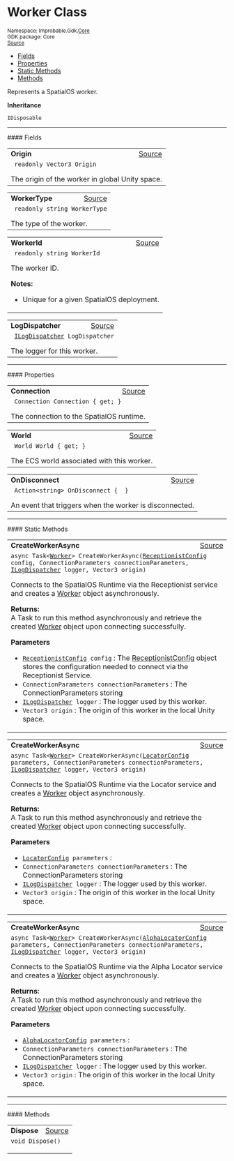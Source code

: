 
# Worker Class
<sup>
Namespace: Improbable.Gdk.<a href="{{urlRoot}}/api/core-index">Core</a><br/>
GDK package: Core<br/>
<a href="https://www.github.com/spatialos/gdk-for-unity/blob/b136dc2b/workers/unity/Packages/com.improbable.gdk.core/Worker/Worker.cs/#L15">Source</a>
<style>
a code {
                    padding: 0em 0.25em!important;
}
code {
                    background-color: #ffffff!important;
}
</style>
</sup>
<nav id="pageToc" class="page-toc"><ul><li><a href="#fields">Fields</a>
<li><a href="#properties">Properties</a>
<li><a href="#static-methods">Static Methods</a>
<li><a href="#methods">Methods</a>
</ul></nav>

</p>



<p>Represents a SpatialOS worker. </p>



</p>

<b>Inheritance</b>

<code>IDisposable</code>






</p>
<hr style="width:100%; border-top-color:#d8d8d8" />
#### Fields


</p>




<table width="100%">
    <tr>
        <td style="border-right:none"><b>Origin</b></td>
        <td style="border-left:none; text-align:right"><a href="https://www.github.com/spatialos/gdk-for-unity/blob/b136dc2b/workers/unity/Packages/com.improbable.gdk.core/Worker/Worker.cs/#L20">Source</a></td>
    </tr>
    <tr>
        <td colspan="2">
<code> readonly Vector3 Origin</code></p>
The origin of the worker in global Unity space. 

</td>
    </tr>
</table>


<table width="100%">
    <tr>
        <td style="border-right:none"><b>WorkerType</b></td>
        <td style="border-left:none; text-align:right"><a href="https://www.github.com/spatialos/gdk-for-unity/blob/b136dc2b/workers/unity/Packages/com.improbable.gdk.core/Worker/Worker.cs/#L25">Source</a></td>
    </tr>
    <tr>
        <td colspan="2">
<code> readonly string WorkerType</code></p>
The type of the worker. 

</td>
    </tr>
</table>


<table width="100%">
    <tr>
        <td style="border-right:none"><b>WorkerId</b></td>
        <td style="border-left:none; text-align:right"><a href="https://www.github.com/spatialos/gdk-for-unity/blob/b136dc2b/workers/unity/Packages/com.improbable.gdk.core/Worker/Worker.cs/#L33">Source</a></td>
    </tr>
    <tr>
        <td colspan="2">
<code> readonly string WorkerId</code></p>
The worker ID. 

</p>

<b>Notes:</b>

<ul>
<li>Unique for a given SpatialOS deployment. </li>
</ul>


</td>
    </tr>
</table>


<table width="100%">
    <tr>
        <td style="border-right:none"><b>LogDispatcher</b></td>
        <td style="border-left:none; text-align:right"><a href="https://www.github.com/spatialos/gdk-for-unity/blob/b136dc2b/workers/unity/Packages/com.improbable.gdk.core/Worker/Worker.cs/#L38">Source</a></td>
    </tr>
    <tr>
        <td colspan="2">
<code> <a href="{{urlRoot}}/api/core/i-log-dispatcher">ILogDispatcher</a> LogDispatcher</code></p>
The logger for this worker. 

</td>
    </tr>
</table>





</p>
<hr style="width:100%; border-top-color:#d8d8d8" />
#### Properties


</p>




<table width="100%">
    <tr>
        <td style="border-right:none"><b>Connection</b></td>
        <td style="border-left:none; text-align:right"><a href="https://www.github.com/spatialos/gdk-for-unity/blob/b136dc2b/workers/unity/Packages/com.improbable.gdk.core/Worker/Worker.cs/#L43">Source</a></td>
    </tr>
    <tr>
        <td colspan="2">
<code> Connection Connection { get; }</code></p>
The connection to the SpatialOS runtime. 


</td>
    </tr>
</table>


<table width="100%">
    <tr>
        <td style="border-right:none"><b>World</b></td>
        <td style="border-left:none; text-align:right"><a href="https://www.github.com/spatialos/gdk-for-unity/blob/b136dc2b/workers/unity/Packages/com.improbable.gdk.core/Worker/Worker.cs/#L48">Source</a></td>
    </tr>
    <tr>
        <td colspan="2">
<code> World World { get; }</code></p>
The ECS world associated with this worker. 


</td>
    </tr>
</table>


<table width="100%">
    <tr>
        <td style="border-right:none"><b>OnDisconnect</b></td>
        <td style="border-left:none; text-align:right"><a href="https://www.github.com/spatialos/gdk-for-unity/blob/b136dc2b/workers/unity/Packages/com.improbable.gdk.core/Worker/Worker.cs/#L55">Source</a></td>
    </tr>
    <tr>
        <td colspan="2">
<code> Action&lt;string&gt; OnDisconnect {  }</code></p>
An event that triggers when the worker is disconnected. 


</td>
    </tr>
</table>




</p>
<hr style="width:100%; border-top-color:#d8d8d8" />
#### Static Methods


</p>




<table width="100%">
    <tr>
        <td style="border-right:none"><b>CreateWorkerAsync</b></td>
        <td style="border-left:none; text-align:right"><a href="https://www.github.com/spatialos/gdk-for-unity/blob/b136dc2b/workers/unity/Packages/com.improbable.gdk.core/Worker/Worker.cs/#L135">Source</a></td>
    </tr>
    <tr>
        <td colspan="2">
<code>async Task&lt;<a href="{{urlRoot}}/api/core/worker">Worker</a>&gt; CreateWorkerAsync(<a href="{{urlRoot}}/api/core/receptionist-config">ReceptionistConfig</a> config, ConnectionParameters connectionParameters, <a href="{{urlRoot}}/api/core/i-log-dispatcher">ILogDispatcher</a> logger, Vector3 origin)</code></p>
Connects to the SpatialOS Runtime via the Receptionist service and creates a <a href="{{urlRoot}}/api/core/worker">Worker</a> object asynchronously. 
</p><b>Returns:</b></br>A Task<TResult> to run this method asynchronously and retrieve the created <a href="{{urlRoot}}/api/core/worker">Worker</a> object upon connecting successfully. 

</p>

<b>Parameters</b>

<ul>
<li><code><a href="{{urlRoot}}/api/core/receptionist-config">ReceptionistConfig</a> config</code> : The <a href="{{urlRoot}}/api/core/receptionist-config">ReceptionistConfig</a> object stores the configuration needed to connect via the Receptionist Service. </li>
<li><code>ConnectionParameters connectionParameters</code> : The ConnectionParameters storing </li>
<li><code><a href="{{urlRoot}}/api/core/i-log-dispatcher">ILogDispatcher</a> logger</code> : The logger used by this worker.</li>
<li><code>Vector3 origin</code> : The origin of this worker in the local Unity space.</li>
</ul>





</td>
    </tr>
</table>


<table width="100%">
    <tr>
        <td style="border-right:none"><b>CreateWorkerAsync</b></td>
        <td style="border-left:none; text-align:right"><a href="https://www.github.com/spatialos/gdk-for-unity/blob/b136dc2b/workers/unity/Packages/com.improbable.gdk.core/Worker/Worker.cs/#L163">Source</a></td>
    </tr>
    <tr>
        <td colspan="2">
<code>async Task&lt;<a href="{{urlRoot}}/api/core/worker">Worker</a>&gt; CreateWorkerAsync(<a href="{{urlRoot}}/api/core/locator-config">LocatorConfig</a> parameters, ConnectionParameters connectionParameters, <a href="{{urlRoot}}/api/core/i-log-dispatcher">ILogDispatcher</a> logger, Vector3 origin)</code></p>
Connects to the SpatialOS Runtime via the Locator service and creates a <a href="{{urlRoot}}/api/core/worker">Worker</a> object asynchronously. 
</p><b>Returns:</b></br>A Task<TResult> to run this method asynchronously and retrieve the created <a href="{{urlRoot}}/api/core/worker">Worker</a> object upon connecting successfully. 

</p>

<b>Parameters</b>

<ul>
<li><code><a href="{{urlRoot}}/api/core/locator-config">LocatorConfig</a> parameters</code> : </li>
<li><code>ConnectionParameters connectionParameters</code> : The ConnectionParameters storing </li>
<li><code><a href="{{urlRoot}}/api/core/i-log-dispatcher">ILogDispatcher</a> logger</code> : The logger used by this worker.</li>
<li><code>Vector3 origin</code> : The origin of this worker in the local Unity space.</li>
</ul>





</td>
    </tr>
</table>


<table width="100%">
    <tr>
        <td style="border-right:none"><b>CreateWorkerAsync</b></td>
        <td style="border-left:none; text-align:right"><a href="https://www.github.com/spatialos/gdk-for-unity/blob/b136dc2b/workers/unity/Packages/com.improbable.gdk.core/Worker/Worker.cs/#L201">Source</a></td>
    </tr>
    <tr>
        <td colspan="2">
<code>async Task&lt;<a href="{{urlRoot}}/api/core/worker">Worker</a>&gt; CreateWorkerAsync(<a href="{{urlRoot}}/api/core/alpha-locator-config">AlphaLocatorConfig</a> parameters, ConnectionParameters connectionParameters, <a href="{{urlRoot}}/api/core/i-log-dispatcher">ILogDispatcher</a> logger, Vector3 origin)</code></p>
Connects to the SpatialOS Runtime via the Alpha Locator service and creates a <a href="{{urlRoot}}/api/core/worker">Worker</a> object asynchronously. 
</p><b>Returns:</b></br>A Task<TResult> to run this method asynchronously and retrieve the created <a href="{{urlRoot}}/api/core/worker">Worker</a> object upon connecting successfully. 

</p>

<b>Parameters</b>

<ul>
<li><code><a href="{{urlRoot}}/api/core/alpha-locator-config">AlphaLocatorConfig</a> parameters</code> : </li>
<li><code>ConnectionParameters connectionParameters</code> : The ConnectionParameters storing </li>
<li><code><a href="{{urlRoot}}/api/core/i-log-dispatcher">ILogDispatcher</a> logger</code> : The logger used by this worker.</li>
<li><code>Vector3 origin</code> : The origin of this worker in the local Unity space.</li>
</ul>





</td>
    </tr>
</table>





</p>
<hr style="width:100%; border-top-color:#d8d8d8" />
#### Methods


</p>




<table width="100%">
    <tr>
        <td style="border-right:none"><b>Dispose</b></td>
        <td style="border-left:none; text-align:right"><a href="https://www.github.com/spatialos/gdk-for-unity/blob/b136dc2b/workers/unity/Packages/com.improbable.gdk.core/Worker/Worker.cs/#L269">Source</a></td>
    </tr>
    <tr>
        <td colspan="2">
<code>void Dispose()</code></p>






</td>
    </tr>
</table>





